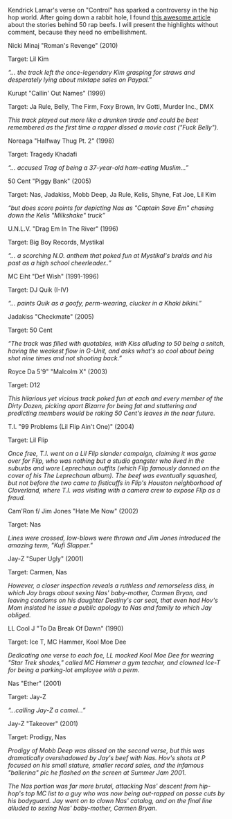 <p>Kendrick Lamar's verse on "Control" has sparked a controversy in the hip hop world. After going down a rabbit hole, I found <a href="https://href.li/?http://www.complex.com/music/2011/06/the-50-best-hip-hop-diss-songs/" rel="noopener" target="_blank">this awesome article </a>about the stories behind 50 rap beefs. I will present the highlights without comment, because they need no embellishment.</p>

<p>Nicki Minaj "Roman's Revenge" (2010)</p>

<p>Target: Lil Kim</p>

<p><em>“… the track left the once-legendary Kim grasping for straws and desperately lying about mixtape sales on Paypal.”</em></p>

<p>Kurupt "Callin' Out Names" (1999)</p>

<p>Target: Ja Rule, Belly, The Firm, Foxy Brown, Irv Gotti, Murder Inc., DMX</p>

<p><em>This track played out more like a drunken tirade and could be best remembered as the first time a rapper dissed a movie cast ("Fuck Belly").</em></p>

<p>Noreaga "Halfway Thug Pt. 2" (1998)</p>

<p>Target: Tragedy Khadafi</p>

<p><em>“… accused Trag of being a 37-year-old ham-eating Muslim…”</em></p>

<p>50 Cent "Piggy Bank" (2005)</p>

<p>Target: Nas, Jadakiss, Mobb Deep, Ja Rule, Kelis, Shyne, Fat Joe, Lil Kim</p>

<p><em>“but does score points for depicting Nas as "Captain Save Em" chasing down the Kelis "Milkshake" truck”</em></p>

<p>U.N.L.V. "Drag Em In The River" (1996)</p>

<p>Target: Big Boy Records, Mystikal</p>

<p><em>“… a scorching N.O. anthem that poked fun at Mystikal's braids and his past as a high school cheerleader..”</em></p>

<p>MC Eiht "Def Wish" (1991-1996)</p>

<p>Target: DJ Quik (I-IV)</p>

<p><em>“… paints Quik as a goofy, perm-wearing, clucker in a Khaki bikini.”</em></p>

<p>Jadakiss "Checkmate" (2005)</p>

<p>Target: 50 Cent</p>

<p><em>“The track was filled with quotables, with Kiss alluding to 50 being a snitch, having the weakest flow in G-Unit, and asks what's so cool about being shot nine times and not shooting back.”</em></p>

<p>Royce Da 5'9" "Malcolm X" (2003)</p>

<p>Target: D12</p>

<p><em>This hilarious yet vicious track poked fun at each and every member of the Dirty Dozen, picking apart Bizarre for being fat and stuttering and predicting members would be raking 50 Cent's leaves in the near future.</em></p>

<p>T.I. "99 Problems (Lil Flip Ain't One)" (2004)</p>

<p>Target: Lil Flip</p>

<p><em>Once free, T.I. went on a Lil Flip slander campaign, claiming it was game over for Flip, who was nothing but a studio gangster who lived in the suburbs and wore Leprechaun outfits (which Flip famously donned on the cover of his The Leprechaun album). The beef was eventually squashed, but not before the two came to fisticuffs in Flip's Houston neighborhood of Cloverland, where T.I. was visiting with a camera crew to expose Flip as a fraud.</em></p>

<p>Cam'Ron f/ Jim Jones "Hate Me Now" (2002)</p>

<p>Target: Nas</p>

<p><em>Lines were crossed, low-blows were thrown and Jim Jones introduced the amazing term, "Kufi Slapper."</em></p>

<p>Jay-Z "Super Ugly" (2001)</p>

<p>Target: Carmen, Nas</p>

<p><em>However, a closer inspection reveals a ruthless and remorseless diss, in which Jay brags about sexing Nas' baby-mother, Carmen Bryan, and leaving condoms on his daughter Destiny's car seat, that even had Hov's Mom insisted he issue a public apology to Nas and family to which Jay obliged.</em></p>

<p>LL Cool J "To Da Break Of Dawn" (1990)</p>

<p>Target: Ice T, MC Hammer, Kool Moe Dee</p>

<p><em>Dedicating one verse to each foe, LL mocked Kool Moe Dee for wearing "Star Trek shades," called MC Hammer a gym teacher, and clowned Ice-T for being a parking-lot employee with a perm.</em></p>

<p>Nas "Ether" (2001)</p>

<p>Target: Jay-Z</p>

<p><em>“…calling Jay-Z a camel…”</em></p>

<p>Jay-Z "Takeover" (2001)</p>

<p>Target: Prodigy, Nas</p>

<p><em>Prodigy of Mobb Deep was dissed on the second verse, but this was dramatically overshadowed by Jay's beef with Nas. Hov's shots at P focused on his small stature, smaller record sales, and the infamous "ballerina" pic he flashed on the screen at Summer Jam 2001.</em></p>

<p><em>The Nas portion was far more brutal, attacking Nas' descent from hip-hop's top MC list to a guy who was now being out-rapped on posse cuts by his bodyguard. Jay went on to clown Nas' catalog, and on the final line alluded to sexing Nas' baby-mother, Carmen Bryan.</em></p>